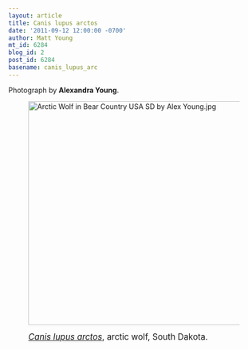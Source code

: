 ```yaml
---
layout: article
title: Canis lupus arctos
date: '2011-09-12 12:00:00 -0700'
author: Matt Young
mt_id: 6284
blog_id: 2
post_id: 6284
basename: canis_lupus_arc
---
```

Photograph by **Alexandra Young**.

<figure>
<img src="{{ site.baseurl }}/uploads/2011/Arctic%20Wolf%20in%20Bear%20Country%20USA%20SD%20by%20Alex%20Young.jpg" alt="Arctic Wolf in Bear Country USA SD by Alex Young.jpg" width="600" height="450" />
<figcaption markdown="span">

<big>[_Canis lupus arctos_](http://www.bearcountryusa.com/animals/animal_info.php?id=1), arctic wolf, South Dakota.</big>


</figcaption>
</figure>
